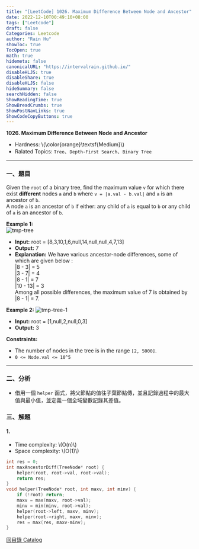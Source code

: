 ```yaml
---
title: "[LeetCode] 1026. Maximum Difference Between Node and Ancestor"
date: 2022-12-10T00:49:10+08:00
tags: ["Leetcode"]
draft: false
Categories: Leetcode
author: "Rain Hu"
showToc: true
TocOpen: true
math: true
hidemeta: false
canonicalURL: "https://intervalrain.github.io/"
disableHLJS: true
disableShare: true
disableHLJS: false
hideSummary: false
searchHidden: false
ShowReadingTime: true
ShowBreadCrumbs: true
ShowPostNavLinks: true
ShowCodeCopyButtons: true
---
```

**1026. Maximum Difference Between Node and Ancestor**
+ Hardness: \\(\color{orange}\textsf{Medium}\\)
+ Ralated Topics: `Tree`、`Depth-First Search`、`Binary Tree`
---
### 一、題目
Given the `root` of a binary tree, find the maximum value `v` for which there exist **different** nodes `a` and `b` where `v = |a.val - b.val|` and `a` is an ancestor of `b`.  
A node `a` is an ancestor of `b` if either: any child of `a` is equal to `b` or any child of `a` is an ancestor of `b`.

**Example 1:**  
![tmp-tree](https://assets.leetcode.com/uploads/2020/11/09/tmp-tree.jpg)
+ **Input:** root = [8,3,10,1,6,null,14,null,null,4,7,13]
+ **Output:** 7
+ **Explanation:** We have various ancestor-node differences, some of which are given below :  
|8 - 3| = 5  
|3 - 7| = 4  
|8 - 1| = 7  
|10 - 13| = 3  
Among all possible differences, the maximum value of 7 is obtained by |8 - 1| = 7.  

**Example 2:**
![tmp-tree-1](https://assets.leetcode.com/uploads/2020/11/09/tmp-tree-1.jpg)
+ **Input:** root = [1,null,2,null,0,3]
+ **Output:** 3

**Constraints:**
+ The number of nodes in the tree is in the range `[2, 5000]`.
+ `0 <= Node.val <= 10^5`

---

### 二、分析
+ 借用一個 `helper` 函式，將父節點的值往子葉節點傳，並且記錄過程中的最大值與最小值，並定義一個全域變數記錄其差值。

### 三、解題
#### 1. 
+ Time complexity: \\(O(n)\\)
+ Space complexity: \\(O(1)\\)
```C++
int res = 0;
int maxAncestorDiff(TreeNode* root) {
    helper(root, root->val, root->val);
    return res;
}
void helper(TreeNode* root, int maxv, int minv) {
    if (!root) return;
    maxv = max(maxv, root->val);
    minv = min(minv, root->val);
    helper(root->left, maxv, minv);
    helper(root->right, maxv, minv);
    res = max(res, maxv-minv);
}
```
[回目錄 Catalog](/posts/leetcode)